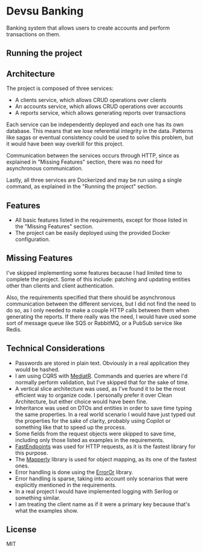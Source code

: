 ﻿# Devsu Banking

Banking system that allows users to create accounts and perform transactions on them.

## Running the project

## Architecture

The project is composed of three services:

- A clients service, which allows CRUD operations over clients
- An accounts service, which allows CRUD operations over accounts
- A reports service, which allows generating reports over transactions

Each service can be independently deployed and each one has its own database. This means that we lose referential
integrity in the data. Patterns like sagas or eventual consistency could be used to solve this problem, but
it would have been way overkill for this project.

Communication between the services occurs through HTTP, since as explained in "Missing Features" section,
there was no need for asynchronous communication.

Lastly, all three services are Dockerized and may be run using a single command, as explained in the "Running the
project" section.

## Features

- All basic features listed in the requirements, except for those listed in the "Missing Features" section.
- The project can be easily deployed using the provided Docker configuration.

## Missing Features

I've skipped implementing some features because I had limited time to complete the project. Some of this include:
patching and updating entities other than clients and client authentication.

Also, the requirements specified that there should be asynchronous communication between the different services, but
I did not find the need to do so, as I only needed to make a couple HTTP calls between them when generating the reports.
If there really was the need, I would have used some sort of message queue like SQS or RabbitMQ, or a PubSub service
like Redis.

## Technical Considerations

- Passwords are stored in plain text. Obviously in a real application they would be hashed.
- I am using CQRS with [MediatR](https://github.com/jbogard/MediatR). Commands and queries are where I'd normally
  perform validation, but I've skipped that for the sake of time.
- A vertical slice architecture was used, as I've found it to be the most efficient way to organize code.
  I personally prefer it over Clean Architecture, but either choice would have been fine.
- Inheritance was used on DTOs and entities in order to save time typing the same properties.
  In a real world scenario I would have just typed out the properties for the sake of clarity,
  probably using Copilot or something like that to speed up the process.
- Some fields from the request objects were skipped to save time, including only those listed as examples in the
  requirements.
- [FastEndpoints](https://github.com/FastEndpoints/FastEndpoints/) was used for HTTP requests, as it is the fastest
  library for this purpose.
- The [Mapperly](https://github.com/riok/mapperly) library is used for object mapping, as its one of the fastest ones.
- Error handling is done using the [ErrorOr](https://github.com/amantinband/error-or) library.
- Error handling is sparse, taking into account only scenarios that were explicitly mentioned in the requirements.
- In a real project I would have implemented logging with Serilog or something similar.
- I am treating the client name as if it were a primary key because that's what the examples show.

## License

MIT